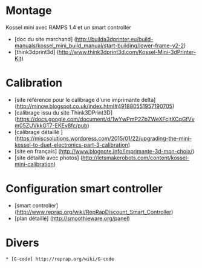 Montage
=======
Kossel mini avec RAMPS 1.4 et un smart controller
 
  * [doc du site marchand] (http://builda3dprinter.eu/build-manuals/kossel_mini_build_manual/start-building/lower-frame-v2-2)
  * [think3dprint3d] (http://www.think3dprint3d.com/Kossel-Mini-3dPrinter-Kit)
 
Calibration
===========

  * [site référence pour le calibrage d'une imprimante delta] (http://minow.blogspot.co.uk/index.html#491880551957190705)
  * [calibrage issu du site Think3DPrint3D] (https://docs.google.com/document/d/1wYwPmP2ZbZWeXFcjtXCqGfVvm05ZUVkkGT7-EKEv8fc/pub)
  * [calibrage détaillé ] (https://miscsolutions.wordpress.com/2015/01/22/upgrading-the-mini-kossel-to-duet-electronics-part-3-calibration)
  * [site en français] (http://www.blognote.info/imprimante-3d-mon-choix/)
  * [site détaillé avec photos] (http://letsmakerobots.com/content/kossel-mini-calibration)

Configuration smart controller
==============================
  * [smart controller] (http://www.reprap.org/wiki/RepRapDiscount_Smart_Controller)
  * [plan détaillé] (http://smoothieware.org/panel)


Divers
======
    * [G-code] http://reprap.org/wiki/G-code
